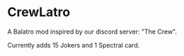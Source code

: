 # CrewLatro
A Balatro mod inspired by our discord server: "The Crew".

Currently adds 15 Jokers and 1 Spectral card.